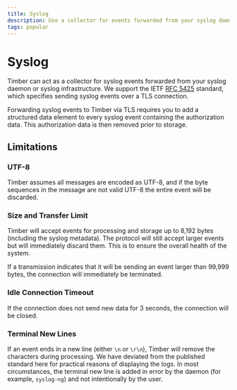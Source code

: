 ```yaml
---
title: Syslog
description: Use a collector for events forwarded from your syslog daemon or infrastructure.
tags: popular
---
```

# Syslog

Timber can act as a collector for syslog events forwarded from your syslog
daemon or syslog infrastructure. We support the IETF [RFC 5425] standard, which
specifies sending syslog events over a TLS connection.

Forwarding syslog events to Timber via TLS requires you to add a structured data
element to every syslog event containing the authorization data. This
authorization data is then removed prior to storage.

## Limitations

### UTF-8

Timber assumes all messages are encoded as UTF-8, and if the byte sequences in
the message are not valid UTF-8 the entire event will be discarded.

### Size and Transfer Limit

Timber will accept events for processing and storage up to 8,192 bytes
(including the syslog metadata). The protocol will still accept larger events
but will immediately discard them. This is to ensure the overall health of the
system.

If a transmission indicates that it will be sending an event larger than 99,999
bytes, the connection will immediately be terminated.

### Idle Connection Timeout

If the connection does not send new data for 3 seconds, the connection will be closed.

### Terminal New Lines

If an event ends in a new line (either `\n` or `\r\n`), Timber will remove the
characters during processing. We have deviated from the published standard here
for practical reasons of displaying the logs. In most circumstances, the
terminal new line is added in error by the daemon (for example, `syslog-ng`) and
not intentionally by the user.


[RFC 5425]: https://tools.ietf.org/html/rfc5425

